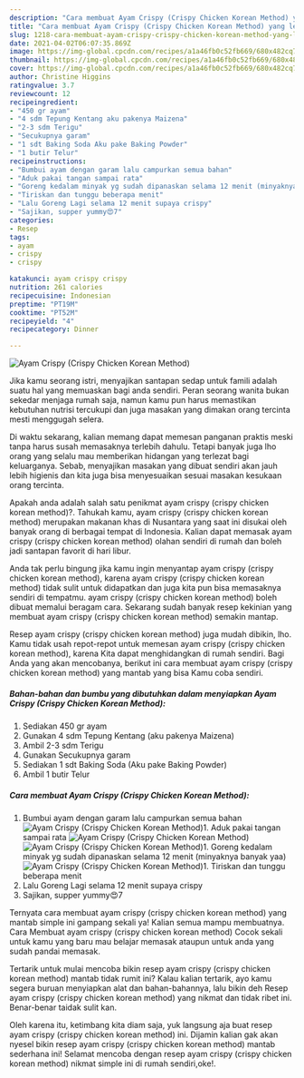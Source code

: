 ```yaml
---
description: "Cara membuat Ayam Crispy (Crispy Chicken Korean Method) yang lezat dan Mudah Dibuat"
title: "Cara membuat Ayam Crispy (Crispy Chicken Korean Method) yang lezat dan Mudah Dibuat"
slug: 1218-cara-membuat-ayam-crispy-crispy-chicken-korean-method-yang-lezat-dan-mudah-dibuat
date: 2021-04-02T06:07:35.869Z
image: https://img-global.cpcdn.com/recipes/a1a46fb0c52fb669/680x482cq70/ayam-crispy-crispy-chicken-korean-method-foto-resep-utama.jpg
thumbnail: https://img-global.cpcdn.com/recipes/a1a46fb0c52fb669/680x482cq70/ayam-crispy-crispy-chicken-korean-method-foto-resep-utama.jpg
cover: https://img-global.cpcdn.com/recipes/a1a46fb0c52fb669/680x482cq70/ayam-crispy-crispy-chicken-korean-method-foto-resep-utama.jpg
author: Christine Higgins
ratingvalue: 3.7
reviewcount: 12
recipeingredient:
- "450 gr ayam"
- "4 sdm Tepung Kentang aku pakenya Maizena"
- "2-3 sdm Terigu"
- "Secukupnya garam"
- "1 sdt Baking Soda Aku pake Baking Powder"
- "1 butir Telur"
recipeinstructions:
- "Bumbui ayam dengan garam lalu campurkan semua bahan"
- "Aduk pakai tangan sampai rata"
- "Goreng kedalam minyak yg sudah dipanaskan selama 12 menit (minyaknya banyak yaa)"
- "Tiriskan dan tunggu beberapa menit"
- "Lalu Goreng Lagi selama 12 menit supaya crispy"
- "Sajikan, supper yummy😍7"
categories:
- Resep
tags:
- ayam
- crispy
- crispy

katakunci: ayam crispy crispy 
nutrition: 261 calories
recipecuisine: Indonesian
preptime: "PT19M"
cooktime: "PT52M"
recipeyield: "4"
recipecategory: Dinner

---
```



![Ayam Crispy (Crispy Chicken Korean Method)](https://img-global.cpcdn.com/recipes/a1a46fb0c52fb669/680x482cq70/ayam-crispy-crispy-chicken-korean-method-foto-resep-utama.jpg)

Jika kamu seorang istri, menyajikan santapan sedap untuk famili adalah suatu hal yang memuaskan bagi anda sendiri. Peran seorang  wanita bukan sekedar menjaga rumah saja, namun kamu pun harus memastikan kebutuhan nutrisi tercukupi dan juga masakan yang dimakan orang tercinta mesti menggugah selera.

Di waktu  sekarang, kalian memang dapat memesan panganan praktis meski tanpa harus susah memasaknya terlebih dahulu. Tetapi banyak juga lho orang yang selalu mau memberikan hidangan yang terlezat bagi keluarganya. Sebab, menyajikan masakan yang dibuat sendiri akan jauh lebih higienis dan kita juga bisa menyesuaikan sesuai masakan kesukaan orang tercinta. 



Apakah anda adalah salah satu penikmat ayam crispy (crispy chicken korean method)?. Tahukah kamu, ayam crispy (crispy chicken korean method) merupakan makanan khas di Nusantara yang saat ini disukai oleh banyak orang di berbagai tempat di Indonesia. Kalian dapat memasak ayam crispy (crispy chicken korean method) olahan sendiri di rumah dan boleh jadi santapan favorit di hari libur.

Anda tak perlu bingung jika kamu ingin menyantap ayam crispy (crispy chicken korean method), karena ayam crispy (crispy chicken korean method) tidak sulit untuk didapatkan dan juga kita pun bisa memasaknya sendiri di tempatmu. ayam crispy (crispy chicken korean method) boleh dibuat memalui beragam cara. Sekarang sudah banyak resep kekinian yang membuat ayam crispy (crispy chicken korean method) semakin mantap.

Resep ayam crispy (crispy chicken korean method) juga mudah dibikin, lho. Kamu tidak usah repot-repot untuk memesan ayam crispy (crispy chicken korean method), karena Kita dapat menghidangkan di rumah sendiri. Bagi Anda yang akan mencobanya, berikut ini cara membuat ayam crispy (crispy chicken korean method) yang mantab yang bisa Kamu coba sendiri.

<!--inarticleads1-->

##### Bahan-bahan dan bumbu yang dibutuhkan dalam menyiapkan Ayam Crispy (Crispy Chicken Korean Method):

1. Sediakan 450 gr ayam
1. Gunakan 4 sdm Tepung Kentang (aku pakenya Maizena)
1. Ambil 2-3 sdm Terigu
1. Gunakan Secukupnya garam
1. Sediakan 1 sdt Baking Soda (Aku pake Baking Powder)
1. Ambil 1 butir Telur




<!--inarticleads2-->

##### Cara membuat Ayam Crispy (Crispy Chicken Korean Method):

1. Bumbui ayam dengan garam lalu campurkan semua bahan
<img src="https://img-global.cpcdn.com/steps/0c3b0b1513680ebf/160x128cq70/ayam-crispy-crispy-chicken-korean-method-langkah-memasak-1-foto.jpg" alt="Ayam Crispy (Crispy Chicken Korean Method)">1. Aduk pakai tangan sampai rata
<img src="https://img-global.cpcdn.com/steps/5a0457bb246ba204/160x128cq70/ayam-crispy-crispy-chicken-korean-method-langkah-memasak-2-foto.jpg" alt="Ayam Crispy (Crispy Chicken Korean Method)"><img src="https://img-global.cpcdn.com/steps/a069b40d1975c16b/160x128cq70/ayam-crispy-crispy-chicken-korean-method-langkah-memasak-2-foto.jpg" alt="Ayam Crispy (Crispy Chicken Korean Method)">1. Goreng kedalam minyak yg sudah dipanaskan selama 12 menit (minyaknya banyak yaa)
<img src="https://img-global.cpcdn.com/steps/f4ef6e75345df96e/160x128cq70/ayam-crispy-crispy-chicken-korean-method-langkah-memasak-3-foto.jpg" alt="Ayam Crispy (Crispy Chicken Korean Method)">1. Tiriskan dan tunggu beberapa menit
1. Lalu Goreng Lagi selama 12 menit supaya crispy
1. Sajikan, supper yummy😍7




Ternyata cara membuat ayam crispy (crispy chicken korean method) yang mantab simple ini gampang sekali ya! Kalian semua mampu membuatnya. Cara Membuat ayam crispy (crispy chicken korean method) Cocok sekali untuk kamu yang baru mau belajar memasak ataupun untuk anda yang sudah pandai memasak.

Tertarik untuk mulai mencoba bikin resep ayam crispy (crispy chicken korean method) mantab tidak rumit ini? Kalau kalian tertarik, ayo kamu segera buruan menyiapkan alat dan bahan-bahannya, lalu bikin deh Resep ayam crispy (crispy chicken korean method) yang nikmat dan tidak ribet ini. Benar-benar taidak sulit kan. 

Oleh karena itu, ketimbang kita diam saja, yuk langsung aja buat resep ayam crispy (crispy chicken korean method) ini. Dijamin kalian gak akan nyesel bikin resep ayam crispy (crispy chicken korean method) mantab sederhana ini! Selamat mencoba dengan resep ayam crispy (crispy chicken korean method) nikmat simple ini di rumah sendiri,oke!.

